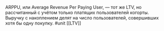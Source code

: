 ARPPU, или Average Revenue Per Paying User, — тот же LTV, но рассчитанный с учётом только платящих пользователей когорты. Выручку с накоплением делят на число пользователей, совершивших хотя бы одну покупку.
#unit 
[[LTV]]